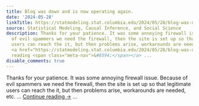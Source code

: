 ```yaml
---
title: Blog was down and is now operating again.
date: '2024-05-28'
linkTitle: https://statmodeling.stat.columbia.edu/2024/05/28/blog-was-down-and-is-now-operating-again/
source: Statistical Modeling, Causal Inference, and Social Science
description: Thanks for your patience. It was some annoying firewall issue. Because
  of evil spammers we need the firewall, then the site is set up so that legitimate
  users can reach the it, but then problems arise, workarounds are needed, etc. &#8230;
  <a href="https://statmodeling.stat.columbia.edu/2024/05/28/blog-was-down-and-is-now-operating-again/">Continue
  reading <span class="meta-nav">&#8594;</span></a> ...
disable_comments: true
---
```

Thanks for your patience. It was some annoying firewall issue. Because of evil spammers we need the firewall, then the site is set up so that legitimate users can reach the it, but then problems arise, workarounds are needed, etc. &#8230; <a href="https://statmodeling.stat.columbia.edu/2024/05/28/blog-was-down-and-is-now-operating-again/">Continue reading <span class="meta-nav">&#8594;</span></a> ...
